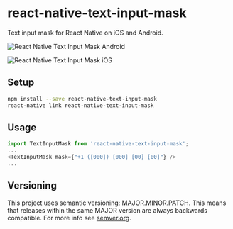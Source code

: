 # react-native-text-input-mask
Text input mask for React Native on iOS and Android.

![React Native Text Input Mask Android](https://s3.amazonaws.com/react-native-text-input-mask/react-native-text-input-mask-android.gif)

![React Native Text Input Mask iOS](https://s3.amazonaws.com/react-native-text-input-mask/input-mask-ios.gif)

## Setup

```bash
npm install --save react-native-text-input-mask
react-native link react-native-text-input-mask
```

## Usage

```javascript
import TextInputMask from 'react-native-text-input-mask';
...
<TextInputMask mask={"+1 ([000]) [000] [00] [00]"} />
...
```

## Versioning

This project uses semantic versioning: MAJOR.MINOR.PATCH.
This means that releases within the same MAJOR version are always backwards compatible. For more info see [semver.org](http://semver.org/).

